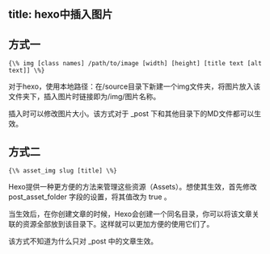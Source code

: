 title: hexo中插入图片
---
## 方式一

    {\% img [class names] /path/to/image [width] [height] [title text [alt text]] \%}

对于hexo，使用本地路径：在/source目录下新建一个img文件夹，将图片放入该文件夹下，插入图片时链接即为/img/图片名称。

插入时可以修改图片大小。该方式对于 _post 下和其他目录下的MD文件都可以生效。 


## 方式二

    {\% asset_img slug [title] \%}

Hexo提供一种更方便的方法来管理这些资源（Assets）。想使其生效，首先修改 post_asset_folder 字段的设置，将其值改为 true 。

当生效后，在你创建文章的时候，Hexo会创建一个同名目录，你可以将该文章关联的资源全部放到该目录下。这样就可以更加方便的使用它们了。

该方式不知道为什么只对 _post 中的文章生效。

